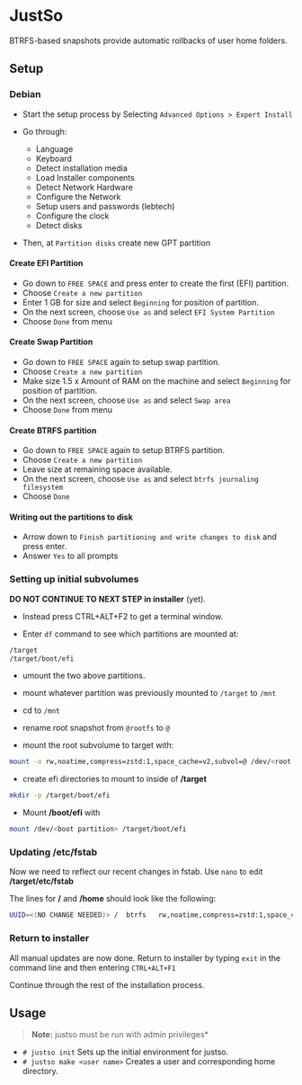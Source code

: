 # JustSo

BTRFS-based snapshots provide automatic rollbacks of user home folders.

## Setup

### Debian

* Start the setup process by Selecting `Advanced Options > Expert Install`
* Go through:
  * Language
  * Keyboard
  * Detect installation media
  * Load Installer components
  * Detect Network Hardware
  * Configure the Network
  * Setup users and passwords (lebtech)
  * Configure the clock
  * Detect disks

* Then, at `Partition disks` create new GPT partition

#### Create EFI Partition

* Go down to `FREE SPACE` and press enter to create the first (EFI) partition.
* Choose `Create a new partition`
* Enter 1 GB for size and select `Beginning` for position of partition.
* On the next screen, choose `Use as` and select `EFI System Partition`
* Choose `Done` from menu

#### Create Swap Partition

* Go down to `FREE SPACE` again to setup swap partition.
* Choose `Create a new partition`
* Make size 1.5 x Amount of RAM on the machine and select `Beginning` for position of partition.
* On the next screen, choose `Use as` and select `Swap area`
* Choose `Done` from menu

#### Create BTRFS partition

* Go down to `FREE SPACE` again to setup BTRFS partition.
* Choose `Create a new partition`
* Leave size at remaining space available.
* On the next screen, choose `Use as` and select `btrfs journaling filesystem`
* Choose `Done`

#### Writing out the partitions to disk

* Arrow down to `Finish partitioning and write changes to disk` and press enter.
* Answer `Yes` to all prompts

### Setting up initial subvolumes

**DO NOT CONTINUE TO NEXT STEP in installer** (yet).

* Instead press CTRL+ALT+F2 to get a terminal window.

* Enter `df` command to see which partitions are mounted at:

```bash
/target
/target/boot/efi
```

* umount the two above partitions.
* mount whatever partition was previously mounted to `/target` to `/mnt`
* cd to `/mnt`
* rename root snapshot from `@rootfs` to `@`

* mount the root subvolume to target with:

```bash
mount -o rw,noatime,compress=zstd:1,space_cache=v2,subvol=@ /dev/<root partition> /target
```

* create efi directories to mount to inside of **/target**

```bash
mkdir -p /target/boot/efi
```

* Mount **/boot/efi** with

```bash
mount /dev/<boot partition> /target/boot/efi
```

### Updating /etc/fstab

Now we need to reflect our recent changes in fstab.  Use `nano` to edit **/target/etc/fstab**

The lines for **/** and **/home** should look like the following:

```bash
UUID=<(NO CHANGE NEEDED)> /  btrfs   rw,noatime,compress=zstd:1,space_cache=v2,subvol=@   0 0
```

### Return to installer

All manual updates are now done.  Return to installer by typing `exit` in the command line and then entering `CTRL+ALT+F1`

Continue through the rest of the installation process.

## Usage

> **Note:** justso must be run with admin privileges*

* `# justso init` Sets up the initial environment for justso.
* `# justso make <user name>` Creates a user and corresponding home directory.

